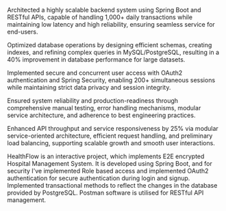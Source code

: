 Architected a highly scalable backend system using Spring Boot and RESTful APIs, capable of handling 1,000+ daily transactions while maintaining low latency and high reliability, ensuring seamless service for end-users.

Optimized database operations by designing efficient schemas, creating indexes, and refining complex queries in MySQL/PostgreSQL, resulting in a 40% improvement in database performance for large datasets.

Implemented secure and concurrent user access with OAuth2 authentication and Spring Security, enabling 200+ simultaneous sessions while maintaining strict data privacy and session integrity.

Ensured system reliability and production-readiness through comprehensive manual testing, error handling mechanisms, modular service architecture, and adherence to best engineering practices.

Enhanced API throughput and service responsiveness by 25% via modular service-oriented architecture, efficient request handling, and preliminary load balancing, supporting scalable growth and smooth user interactions.


HealthFlow is an interactive project, which implements E2E encrypted Hospital Management System. It is developed using Spring Boot, and for security I've implemented Role based access and implemented OAuth2 authentication for secure authentication during login and signup. Implemented transactional methods to reflect the changes in the database provided by PostgreSQL. Postman software is utilised for RESTful API management.
